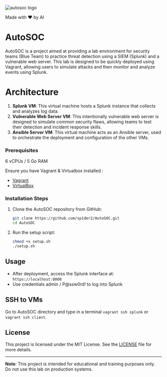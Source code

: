 ![autosoc logo](https://github.com/user-attachments/assets/0a8e34a0-bb29-479c-ac7a-1bb0067745ef)

        
Made with ❤️ by AI


# AutoSOC

AutoSOC is a project aimed at providing a lab environment for security teams (Blue Team) to practice threat detection using a SIEM (Splunk) and a vulnerable web server. This lab is designed to be quickly deployed using Vagrant, allowing users to simulate attacks and then monitor and analyze events using Splunk.

# Architecture

1. **Splunk VM**: This virtual machine hosts a Splunk instance that collects and analyzes log data.
2. **Vulnerable Web Server VM**: This intentionally vulnerable web server is designed to simulate common security flaws, allowing teams to test their detection and incident response skills.
3. **Ansible Server VM**: This virtual machine acts as an Ansible server, used to orchestrate the deployment and configuration of the other VMs.

### Prerequisites

6 vCPUs / 5 Go RAM

Ensure you have Vagrant & Virtualbox installed : 

- [Vagrant](https://www.vagrantup.com/downloads)
- [VirtualBox](https://www.virtualbox.org/wiki/Downloads)


### Installation Steps

1. Clone the AutoSOC repository from GitHub:

    ```bash
    git clone https://github.com/sp1der2/AutoSOC.git
    cd AutoSOC
    ```

2. Run the setup script:

    ```bash
    chmod +x setup.sh
    ./setup.sh
    ```

## Usage

- After deployment, access the Splunk interface at: `https://localhost:8000`
- Use credentials admin / P@ssw0rd! to log into Splunk

## SSH to VMs
Go to AutoSOC directory and type in a terminal `vagrant ssh splunk` or `vagrant ssh client`.

## License

This project is licensed under the MIT License. See the [LICENSE](LICENSE) file for more details.

---

**Note**: This project is intended for educational and training purposes only. Do not use this lab on production systems.
